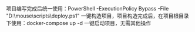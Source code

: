 项目编写完成后统一使用：PowerShell -ExecutionPolicy Bypass -File "D:\mouse\scripts\deploy.ps1" 一键构造项目，项目构造完成后，在项目根目录下使用：docker-compose up -d 一键启动项目，无需其他操作